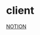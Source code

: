# client

[NOTION](https://longhaired-linen-ea0.notion.site/Setting-a3fe8686104b4c6da74599a8a981120c)
